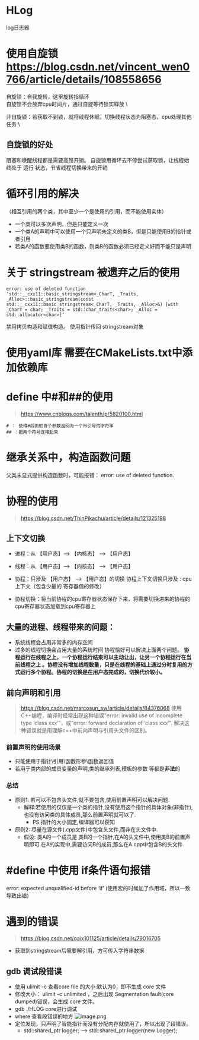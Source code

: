 <!--
 * @Author: user8361
 * @Date: 2022-06-28 21:02:47
 * @LastEditors: user8361
 * @LastEditTime: 2022-07-13 17:27:35
 * @FilePath: /projects/HLog/README.md
 * @Description: 
 * 
 * Copyright (c) 2022 by user8361-AHU, All Rights Reserved. 
-->
# HLog
log日志器

# 使用自旋锁 https://blog.csdn.net/vincent_wen0766/article/details/108558656
自旋锁：自我旋转，这里旋转指循环 \
自旋锁不会放弃cpu时间片，通过自旋等待锁实释放 \

非自旋锁：若获取不到锁，就将线程休眠，切换线程状态为阻塞态，cpu处理其他任务 \

## 自旋锁的好处
阻塞和唤醒线程都是需要高昂开销。
自旋锁用循环去不停尝试获取锁，让线程始终处于 运行 状态，节省线程切换带来的开销


# 循环引用的解决
（相互引用的两个类，其中至少一个是使用的引用，而不能使用实体）
- 一个类可以多次声明，但是只能定义一次
- 一个类A的声明中可以使用一个只声明未定义的类B，但是只能使用B的指针或者引用
- 若类A的函数要使用类B的函数，则类B的函数必须已经定义好而不能只是声明

# 关于 stringstream 被遗弃之后的使用
```
error: use of deleted function ‘std::__cxx11::basic_stringstream<_CharT, _Traits, _Alloc>::basic_stringstream(const std::__cxx11::basic_stringstream<_CharT, _Traits, _Alloc>&) [with _CharT = char; _Traits = std::char_traits<char>; _Alloc = std::allocator<char>]’
```
禁用拷贝构造和赋值构造。
使用指针传回 stringstream对象

# 使用yaml库 需要在CMakeLists.txt中添加依赖库


# define 中#和##的使用
> https://www.cnblogs.com/talenth/p/5820100.html
```
# ： 使得#后面的首个参数返回为一个带引号的字符串
## ：把两个符号连接起来

```

# 继承关系中，构造函数问题
父类未显式提供构造函数时，可能报错： error: use of deleted function.


# 协程的使用
> https://blog.csdn.net/ThinPikachu/article/details/121325198
## 上下文切换
- 进程：从 【用户态】--> 【内核态】 --> 【用户态】
- 线程：从 【用户态】--> 【内核态】 --> 【用户态】
- 协程：只涉及 【用户态】 --> 【用户态】的切换
协程上下文切换只涉及 : cpu上下文（包含少量的 寄存器值的修改）

- 协程切换：将当前协程的cpu寄存器状态保存下来，将需要切换进来的协程的cpu寄存器状态加载到cpu寄存器上

## 大量的进程、线程带来的问题：
- 系统线程会占用非常多的内存空间
- 过多的线程切换会占用大量的系统时间
协程恰好可以解决上面两个问题。
**协程运行在线程之上，一个协程运行结束可以主动让出，让另一个协程运行在当前线程之上 。协程没有增加线程数量，只是在线程的基础上通过分时复用的方式运行多个协程。协程的切换是在用户态完成的，切换代价较小。**




## 前向声明和引用
> https://blog.csdn.net/marcosun_sw/article/details/84376068
使用C++编程，编译时经常出现这种错误"error: invalid use of incomplete type ‘class xxx’"，或“error: forward declaration of ‘class xxx’”. 解决这种错误就是用理解c++中前向声明与引用头文件的区别。

### 前置声明的使用场景
- 只能使用于指针\引用\函数形参\函数返回值 
- 若用于类内部的成员变量的声明,类的继承列表,模板的参数 等都是**非法**的
  
### 总结
- 原则1: 若可以不包含头文件,就不要包含,使用前置声明可以解决问题.
  - 解释:若使用的仅仅是一个类的指针,没有使用这个指针的具体对象(非指针),也没有访问类的具体成员,那么前置声明就可以了.
    - PS:指针的大小固定,编译器可以获知
- 原则2: 尽量在源文件(.cpp文件)中包含头文件,而非在头文件中.
  - 假设: 类A的一个成员是 类B的一个指针,在A的头文件中,使用类B的前置声明即可.在A的实现中,需要访问B的成员,那么在A.cpp中包含B的头文件.


# #define 中使用 if条件语句报错
error: expected unqualified-id before ‘if’ (使用宏的时候加了作用域，所以一致导致出错)

# 遇到的错误
> https://blog.csdn.net/oaix101125/article/details/79016705
- 获取到stringstream后需要解引用，方可传入字符串数据

## gdb 调试段错误

- 使用 ulimit -c 查看core file 的大小:默认为0，即不生成 core 文件
- 修改大小： ulimit -c unlimited ，之后出现 Segmentation fault(core dumped)错误，会生成 core 文件。
- gdb ./HLOG core进行调试
- where 查看段错误的地方
![image.png](https://p3-juejin.byteimg.com/tos-cn-i-k3u1fbpfcp/112ef992e6524478afb677cf3d2c79de~tplv-k3u1fbpfcp-watermark.image?)
- 定位发现，只声明了智能指针而没有分配内存就使用了，所以出现了段错误。
  - std::shared_ptr<Logger> logger; --> std::shared_ptr<Logger> logger(new Logger);
